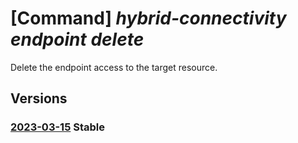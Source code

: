 # [Command] _hybrid-connectivity endpoint delete_

Delete the endpoint access to the target resource.

## Versions

### [2023-03-15](/Resources/mgmt-plane/L3tyZXNvdXJjZXVyaX0vcHJvdmlkZXJzL21pY3Jvc29mdC5oeWJyaWRjb25uZWN0aXZpdHkvZW5kcG9pbnRzL3t9/2023-03-15.xml) **Stable**

<!-- mgmt-plane /{resourceuri}/providers/microsoft.hybridconnectivity/endpoints/{} 2023-03-15 -->
